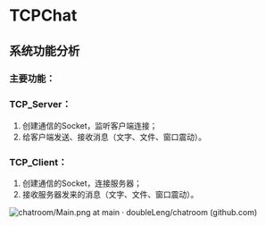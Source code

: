 # TCPChat

## **系统功能分析**

### **主要功能：**

### **TCP_Server：**

1. 创建通信的Socket，监听客户端连接；
2. 给客户端发送、接收消息（文字、文件、窗口震动）。

### **TCP_Client：**

1. 创建通信的Socket，连接服务器；
2. 接收服务器发来的消息（文字、文件、窗口震动）。

![chatroom/Main.png at main · doubleLeng/chatroom (github.com)](https://github.com/doubleLeng/chatroom/blob/main/img/img_TCPChat/Main.png)

